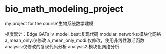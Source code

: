 # bio_math_modeling_project
my project for the course'生物系统数学建模'

梯度累计：Edge GATs
lv_model_best:复现代码
modular_networks:模块化网络
a_mean_only:仅修改<a>
a_mean_only_modi:仅修改<a>，使用非线性激活函数
analysis:仅修改<a>的复现代码分析
analysis2:模块化网络分析
